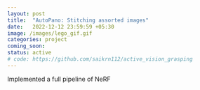 ```yaml
---
layout: post
title:  "AutoPano: Stitching assorted images"
date:   2022-12-12 23:59:59 +05:30
image: /images/lego_gif.gif
categories: project
coming_soon:
status: active
# code: https://github.com/saikrn112/active_vision_grasping
---
```

Implemented a full pipeline of NeRF
